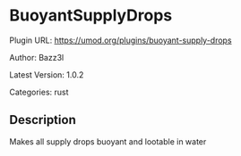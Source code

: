 # BuoyantSupplyDrops

Plugin URL: https://umod.org/plugins/buoyant-supply-drops

Author: Bazz3l

Latest Version: 1.0.2

Categories: rust

## Description

Makes all supply drops buoyant and lootable in water
